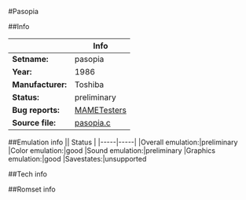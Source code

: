 #Pasopia

##Info

||Info|
|-----|-----|
|**Setname:**|pasopia
|**Year:**|1986
|**Manufacturer:**|Toshiba
|**Status:**|preliminary
|**Bug reports:**|[MAMETesters](http://mametesters.org/view_all_set.php?type=1&temporary=y&search=pasopia.c)
|**Source file:**|[pasopia.c](https://github.com/mamedev/mame/blob/master/src/mess/drivers/pasopia.c)

##Emulation info
|| Status |
|-----|-----|
|Overall emulation:|preliminary
|Color emulation:|good
|Sound emulation:|preliminary
|Graphics emulation:|good
|Savestates:|unsupported

##Tech info

##Romset info

<!--- START OF EDITED COMMENT DO NOT TOUCH TEXT ABOVE-->
